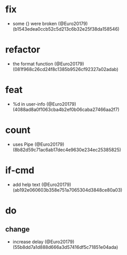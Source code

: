 # fix

* some {} were broken (@Euro20179) (b1543edea0ccb52c5d213c6b32e25f38da158546)


# refactor

* the format function (@Euro20179) (081f968c26cd24f8c1385b9526cf92327a02adab)


# feat

* %d in user-info (@Euro20179) (4088ad8a0f1063cba4b2ef0b06caba27466aa2f7)


# count

* uses Pipe (@Euro20179) (8b82d59c71ac6ab17dec4e9630e234ec25385825)


# if-cmd

* add help text (@Euro20179) (ab192e060603b358e751a7065304d3848ce80a03)


# do

## change

* increase delay (@Euro20179) (55b8dd7a1d888d666a3d57416df5c71851e04ada)


